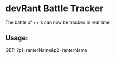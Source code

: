 # devRant Battle Tracker
The battle of ++'s can now be tracked in real time!

## Usage:
GET: ?p1=ranterName&p2=ranterName
